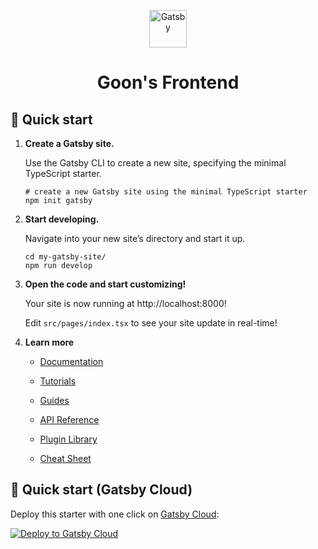 <p align="center">
  <img alt="Gatsby" src="https://avatars.githubusercontent.com/u/116578301?s=200&v=4" width="60" />
</p>
<h1 align="center">
  Goon's Frontend
</h1>

## 🚀 Quick start

1. **Create a Gatsby site.**
   
   Use the Gatsby CLI to create a new site, specifying the minimal TypeScript starter.
   
   ```shell
   # create a new Gatsby site using the minimal TypeScript starter
   npm init gatsby
   ```

2. **Start developing.**
   
   Navigate into your new site’s directory and start it up.
   
   ```shell
   cd my-gatsby-site/
   npm run develop
   ```

3. **Open the code and start customizing!**
   
   Your site is now running at http://localhost:8000!
   
   Edit `src/pages/index.tsx` to see your site update in real-time!

4. **Learn more**
   
   - [Documentation](https://www.gatsbyjs.com/docs/?utm_source=starter&utm_medium=readme&utm_campaign=minimal-starter-ts)
   
   - [Tutorials](https://www.gatsbyjs.com/tutorial/?utm_source=starter&utm_medium=readme&utm_campaign=minimal-starter-ts)
   
   - [Guides](https://www.gatsbyjs.com/tutorial/?utm_source=starter&utm_medium=readme&utm_campaign=minimal-starter-ts)
   
   - [API Reference](https://www.gatsbyjs.com/docs/api-reference/?utm_source=starter&utm_medium=readme&utm_campaign=minimal-starter-ts)
   
   - [Plugin Library](https://www.gatsbyjs.com/plugins?utm_source=starter&utm_medium=readme&utm_campaign=minimal-starter-ts)
   
   - [Cheat Sheet](https://www.gatsbyjs.com/docs/cheat-sheet/?utm_source=starter&utm_medium=readme&utm_campaign=minimal-starter-ts)

## 🚀 Quick start (Gatsby Cloud)

Deploy this starter with one click on [Gatsby Cloud](https://www.gatsbyjs.com/cloud/):

[<img src="https://www.gatsbyjs.com/deploynow.svg" alt="Deploy to Gatsby Cloud">](https://www.gatsbyjs.com/dashboard/deploynow?url=https://github.com/gatsbyjs/gatsby-starter-minimal-ts)
